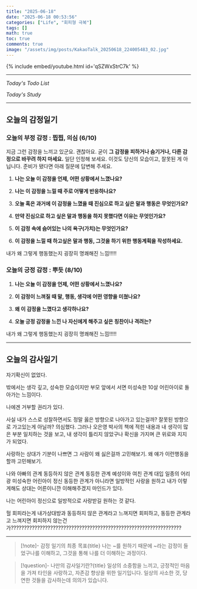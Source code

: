 ```yaml
---
title: "2025-06-18"
date: "2025-06-18 00:53:56"
categories: ["Life", "회피형 극복"]
tags: []
math: true
toc: true
comments: true
image: "/assets/img/posts/KakaoTalk_20250618_224005483_02.jpg"
---
```


{% include embed/youtube.html id='qSZWxStrC7k' %}



---


_Today's Todo List_


_Today's Study_

---
## 오늘의 감정일기
### 오늘의 부정 감정 : 찝찝, 의심 (6/10)

지금 그런 감정을 느끼고 있군요. 괜찮아요. 굳이 **그 감정을 피하거나 숨기거나, 다른 감정으로 바꾸려 하지 마세요.** 일단 인정해 보세요. 이것도 당신의 모습이고, 잘못된 게 아닙니다. 준비가 됐다면 아래 질문에 답변해 주세요.

1. **나는 오늘 이 감정을 언제, 어떤 상황에서 느꼈나요?**


2. **나는 이 감정을 느낄 때 주로 어떻게 반응하나요?**


3. **오늘 혹은 과거에 이 감정을 느꼈을 때 진심으로 하고 싶은 말과 행동은 무엇인가요?**


4. **만약 진심으로 하고 싶은 말과 행동을 하지 못했다면 이유는 무엇인가요?**


5. **이 감정 속에 숨어있는 나의 욕구(가치)는 무엇인가요?**


6. **이 감정을 느낄 때 하고싶은 말과 행동, 그것을 하기 위한 행동계획을 작성하세요.**


내가 왜 그렇게 행동했는지 굉장히 명쾌해진 느낌!!!!! 

### 오늘의 긍정 감정 : 뿌듯 (8/10)

1. **나는 오늘 이 감정을 언제, 어떤 상황에서 느꼈나요?**


2. **이 감정이 느껴질 때 말, 행동, 생각에 어떤 영향을 미쳤나요?**


3. **왜 이 감정을 느꼈다고 생각하나요?**


4. **오늘 긍정 감정을 느낀 나 자신에게 해주고 싶은 칭찬이나 격려는?**



내가 왜 그렇게 행동했는지 굉장히 명쾌해진 느낌!!!!! 

---
## 오늘의 감사일기


자기확신이 없었다.

밖에서는 생각 깊고, 성숙한 모습이지만 부모 앞에서 서면 미성숙한 10살 어린아이로 돌아가는 느낌이다.

나에겐 거부할 권리가 있다.

사실 내가 스스로 성찰하면서도 정말 옳은 방향으로 나아가고 있는걸까? 잘못된 방향으로 가고있는게 아닐까? 의심했다. 그러나 오은영 박사의 책에 적힌 내용과 내 생각이 많은 부분 일치하는 것을 보고, 내 생각이 틀리지 않았구나 확신을 가지며 큰 위로와 지지가 되었다.

사랑하는 상대가 기분이 나쁘면 그 사람이 왜 싫은걸까 고민해보기. 왜 얘가 이런행동을 할까 고민해보기.

나와 아빠의 관계 동등하지 않은 관계 동등한 관계 예성이와 여친 관계 대입 일종의 어리광 미성숙한 어린아이 정신 동등한 관계가 아니라면 일방적인 사랑을 원하고 내가 이렇게해도 상대는 어른이니깐 이해해주겠지 마인드가 있다.

나는 어린아이 정신으로 일방적으로 사랑받길 원하는 것 같다.

헐 회피라는게 내가상대방과 동등하지 않은 관계라고 느껴지면 회피하고, 동등한 관계라고 느껴지면 회피하지 않는건가?????????????????????????????????????????????????????????????????

---

> [!note]- 감정 일기의 최종 목표{title}
> 나는 ~를 원하기 때문에 ~라는 감정이 들었구나를 이해하고, 그것을 통해 나를 더 이해하는 과정이다.

> [!question]- 나만의 감사일기란?{title}
> 일상의 소중함을 느끼고, 긍정적인 마음을 가져 타인을 사랑하고, 자존감 향상을 위한 일기입니다. 일상의 사소한 것, 당연한 것들을 감사하는데 의의가 있습니다.